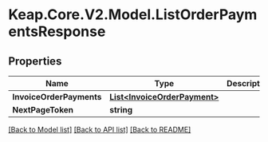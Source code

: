 # Keap.Core.V2.Model.ListOrderPaymentsResponse

## Properties

Name | Type | Description | Notes
------------ | ------------- | ------------- | -------------
**InvoiceOrderPayments** | [**List&lt;InvoiceOrderPayment&gt;**](InvoiceOrderPayment.md) |  | [optional] 
**NextPageToken** | **string** |  | [optional] 

[[Back to Model list]](../README.md#documentation-for-models) [[Back to API list]](../README.md#documentation-for-api-endpoints) [[Back to README]](../README.md)

